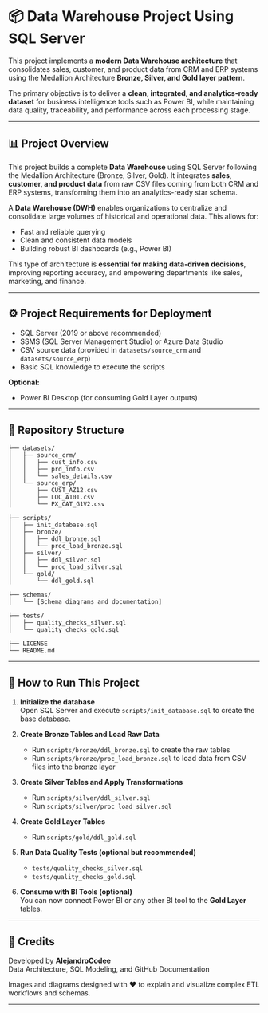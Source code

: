 # 📦 Data Warehouse Project Using SQL Server

This project implements a **modern Data Warehouse architecture** that consolidates sales, customer, and product data from CRM and ERP systems using the Medallion Architecture **Bronze, Silver, and Gold layer pattern**.

The primary objective is to deliver a **clean, integrated, and analytics-ready dataset** for business intelligence tools such as Power BI, while maintaining data quality, traceability, and performance across each processing stage.

---

## 📊 Project Overview

This project builds a complete **Data Warehouse** using SQL Server following the Medallion Architecture (Bronze, Silver, Gold). It integrates **sales, customer, and product data** from raw CSV files coming from both CRM and ERP systems, transforming them into an analytics-ready star schema.

A **Data Warehouse (DWH)** enables organizations to centralize and consolidate large volumes of historical and operational data. This allows for:
- Fast and reliable querying
- Clean and consistent data models
- Building robust BI dashboards (e.g., Power BI)

This type of architecture is **essential for making data-driven decisions**, improving reporting accuracy, and empowering departments like sales, marketing, and finance.

---

## ⚙️ Project Requirements for Deployment

- SQL Server (2019 or above recommended)
- SSMS (SQL Server Management Studio) or Azure Data Studio
- CSV source data (provided in `datasets/source_crm` and `datasets/source_erp`)
- Basic SQL knowledge to execute the scripts

**Optional:**
- Power BI Desktop (for consuming Gold Layer outputs)

---

## 📁 Repository Structure

```
├── datasets/
│   ├── source_crm/
│   │   ├── cust_info.csv
│   │   ├── prd_info.csv
│   │   └── sales_details.csv
│   └── source_erp/
│       ├── CUST_AZ12.csv
│       ├── LOC_A101.csv
│       └── PX_CAT_G1V2.csv

├── scripts/
│   ├── init_database.sql
│   ├── bronze/
│   │   ├── ddl_bronze.sql
│   │   └── proc_load_bronze.sql
│   ├── silver/
│   │   ├── ddl_silver.sql
│   │   └── proc_load_silver.sql
│   └── gold/
│       └── ddl_gold.sql

├── schemas/
│   └── [Schema diagrams and documentation]

├── tests/
│   ├── quality_checks_silver.sql
│   └── quality_checks_gold.sql

├── LICENSE
└── README.md
```

---

## 🚀 How to Run This Project

1. **Initialize the database**  
   Open SQL Server and execute `scripts/init_database.sql` to create the base database.

2. **Create Bronze Tables and Load Raw Data**  
   - Run `scripts/bronze/ddl_bronze.sql` to create the raw tables  
   - Run `scripts/bronze/proc_load_bronze.sql` to load data from CSV files into the bronze layer

3. **Create Silver Tables and Apply Transformations**  
   - Run `scripts/silver/ddl_silver.sql`  
   - Run `scripts/silver/proc_load_silver.sql`

4. **Create Gold Layer Tables**  
   - Run `scripts/gold/ddl_gold.sql`

5. **Run Data Quality Tests (optional but recommended)**  
   - `tests/quality_checks_silver.sql`  
   - `tests/quality_checks_gold.sql`

6. **Consume with BI Tools (optional)**  
   You can now connect Power BI or any other BI tool to the **Gold Layer** tables.

---

## 🙌 Credits

Developed by **AlejandroCodee**  
Data Architecture, SQL Modeling, and GitHub Documentation

Images and diagrams designed with ❤️ to explain and visualize complex ETL workflows and schemas.

---
